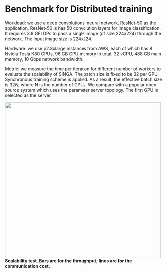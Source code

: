 <!--
    Licensed to the Apache Software Foundation (ASF) under one
    or more contributor license agreements.  See the NOTICE file
    distributed with this work for additional information
    regarding copyright ownership.  The ASF licenses this file
    to you under the Apache License, Version 2.0 (the
    "License"); you may not use this file except in compliance
    with the License.  You may obtain a copy of the License at

      http://www.apache.org/licenses/LICENSE-2.0

    Unless required by applicable law or agreed to in writing,
    software distributed under the License is distributed on an
    "AS IS" BASIS, WITHOUT WARRANTIES OR CONDITIONS OF ANY
    KIND, either express or implied.  See the License for the
    specific language governing permissions and limitations
    under the License.
-->


# Benchmark for Distributed training


Workload: we use a deep convolutional neural network, [ResNet-50](https://github.com/apache/singa/blob/master/examples/autograd/resnet.py) as the application. ResNet-50 is has 50 convolution layers for image classification. It requires 3.8 GFLOPs to pass a single image (of size 224x224) through the network. The input image size is 224x224.


Hardware: we use p2.8xlarge instances from AWS, each of which has 8 Nvidia Tesla K80 GPUs, 96 GB GPU memory in total, 32 vCPU, 488 GB main memory, 10 Gbps network bandwidth. 

Metric: we measure the time per iteration for different number of workers to evaluate the scalability of SINGA. The batch size is fixed to be 32 per GPU. Synchronous training scheme is applied. As a result, the effective batch size is $32N$, where N is the number of GPUs. We compare with a popular open source system which uses the parameter server topology. The first GPU is selected as the server.

<img src="../_static/images/benchmark.png" align="center" width="500px"/>
<br/>
<span><strong>Scalability test. Bars are for the throughput; lines are for the communication cost.</strong></span>